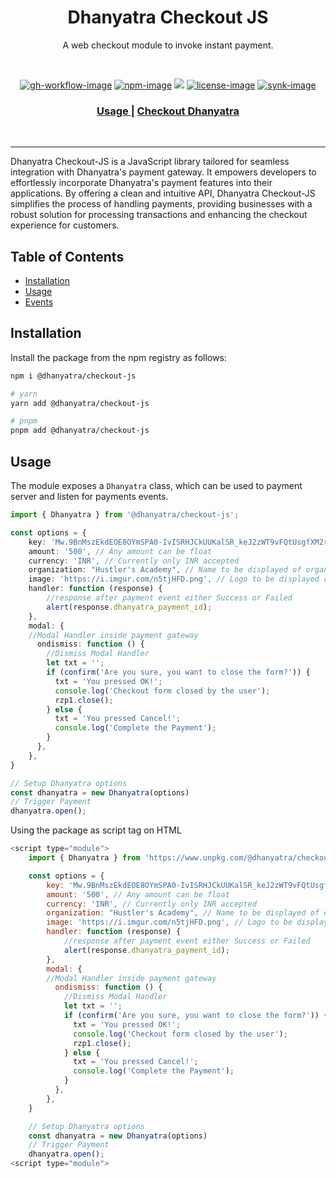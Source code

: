 <div align="center">
  <h1> Dhanyatra Checkout JS</h1>
  <p>A web checkout module to invoke instant payment.</p>
</div>

<br />

<div align="center">

[![gh-workflow-image]][gh-workflow-url] [![npm-image]][npm-url] ![][typescript-image] [![license-image]][license-url] [![synk-image]][synk-url]

</div>

<div align="center">
  <h3>
    <a href="#installation">
      Usage
    </a>
    <span> | </span>
    <a href="https://dhanyatra.brighthustle.in">
      Checkout Dhanyatra
    </a>
  </h3>
</div>

<br />

<hr />

Dhanyatra Checkout-JS is a JavaScript library tailored for seamless integration with Dhanyatra's payment gateway. It empowers developers to effortlessly incorporate Dhanyatra's payment features into their applications. By offering a clean and intuitive API, Dhanyatra Checkout-JS simplifies the process of handling payments, providing businesses with a robust solution for processing transactions and enhancing the checkout experience for customers.

<!-- START doctoc generated TOC please keep comment here to allow auto update -->
<!-- DON'T EDIT THIS SECTION, INSTEAD RE-RUN doctoc TO UPDATE -->
## Table of Contents

  - [Installation](#installation)
  - [Usage](#usage)
- [Events](#events)

<!-- END doctoc generated TOC please keep comment here to allow auto update -->

## Installation

Install the package from the npm registry as follows:

```sh
npm i @dhanyatra/checkout-js

# yarn
yarn add @dhanyatra/checkout-js

# pnpm
pnpm add @dhanyatra/checkout-js
```

## Usage

The module exposes a `Dhanyatra` class, which can be used to payment server and listen for payments events.

```ts
import { Dhanyatra } from '@dhanyatra/checkout-js';

const options = {
    key: 'Mw.9BnMszEkdEOE8OYmSPA0-IvISRHJCkUUKalSR_keJ2zWT9vFQtUsgfXM2ryn', // Enter the Key ID generated from the Dashboard
    amount: '500', // Any amount can be float
    currency: 'INR', // Currently only INR accepted
    organization: "Hustler's Academy", // Name to be displayed of organization
    image: 'https://i.imgur.com/n5tjHFD.png', // Logo to be displayed of organization
    handler: function (response) {
        //response after payment event either Success or Failed
        alert(response.dhanyatra_payment_id);
    },
    modal: {
    //Modal Handler inside payment gateway
      ondismiss: function () {
        //Dismiss Modal Handler
        let txt = '';
        if (confirm('Are you sure, you want to close the form?')) {
          txt = 'You pressed OK!';
          console.log('Checkout form closed by the user');
          rzp1.close();
        } else {
          txt = 'You pressed Cancel!';
          console.log('Complete the Payment');
        }
      },
    },
}

// Setup Dhanyatra options
const dhanyatra = new Dhanyatra(options)
// Trigger Payment
dhanyatra.open();
```

Using the package as script tag on HTML

```js
<script type="module">
    import { Dhanyatra } from 'https://www.unpkg.com/@dhanyatra/checkout-js@0.0.2/build/checkout.modern.js';

    const options = {
        key: 'Mw.9BnMszEkdEOE8OYmSPA0-IvISRHJCkUUKalSR_keJ2zWT9vFQtUsgfXM2ryn', // Enter the Key ID generated from the Dashboard
        amount: '500', // Any amount can be float
        currency: 'INR', // Currently only INR accepted
        organization: "Hustler's Academy", // Name to be displayed of organization
        image: 'https://i.imgur.com/n5tjHFD.png', // Logo to be displayed of organization
        handler: function (response) {
            //response after payment event either Success or Failed
            alert(response.dhanyatra_payment_id);
        },
        modal: {
        //Modal Handler inside payment gateway
          ondismiss: function () {
            //Dismiss Modal Handler
            let txt = '';
            if (confirm('Are you sure, you want to close the form?')) {
              txt = 'You pressed OK!';
              console.log('Checkout form closed by the user');
              rzp1.close();
            } else {
              txt = 'You pressed Cancel!';
              console.log('Complete the Payment');
            }
          },
        },
    }

    // Setup Dhanyatra options
    const dhanyatra = new Dhanyatra(options)
    // Trigger Payment
    dhanyatra.open();
<script type="module">
```

[gh-workflow-image]: https://img.shields.io/github/actions/workflow/status/DhanYatra/checkout-js/test?style=for-the-badge
[gh-workflow-url]: https://github.com/DhanYatra/checkout-js/actions/workflows/test.yml "Github action"

[typescript-image]: https://img.shields.io/badge/Typescript-294E80.svg?style=for-the-badge&logo=typescript
[typescript-url]: "typescript"

[npm-image]: https://img.shields.io/npm/v/@dhanyatra/checkout-js.svg?style=for-the-badge&logo=npm
[npm-url]: https://npmjs.org/package/@dhanyatra/checkout-js 'npm'

[license-image]: https://img.shields.io/npm/l/@dhanyatra/checkout-js?color=blueviolet&style=for-the-badge
[license-url]: LICENSE.md 'license'

[synk-image]: https://img.shields.io/snyk/vulnerabilities/github/DhanYatra/checkout-js?label=Synk%20Vulnerabilities&style=for-the-badge
[synk-url]: https://snyk.io/test/github/DhanYatra/checkout-js?targetFile=package.json "synk"